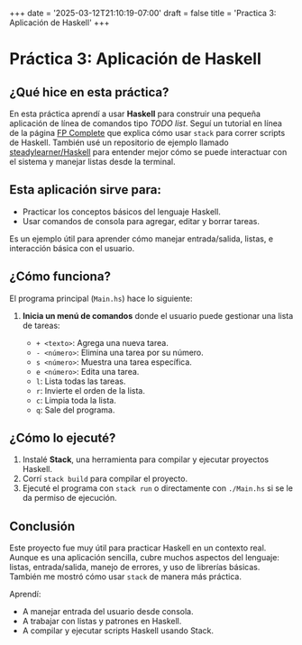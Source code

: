 +++
date = '2025-03-12T21:10:19-07:00'
draft = false
title = 'Practica 3: Aplicación de Haskell'
+++

# Práctica 3: Aplicación de Haskell

## ¿Qué hice en esta práctica?

En esta práctica aprendí a usar **Haskell** para construir una pequeña aplicación de línea de comandos tipo *TODO list*. Seguí un tutorial en línea de la página [FP Complete](https://www.fpcomplete.com/haskell/tutorial/stack-script/) que explica cómo usar `stack` para correr scripts de Haskell. También usé un repositorio de ejemplo llamado [steadylearner/Haskell](https://github.com/steadylearner/Haskell/tree/main/examples/blog/todo) para entender mejor cómo se puede interactuar con el sistema y manejar listas desde la terminal.

## Esta aplicación sirve para:

- Practicar los conceptos básicos del lenguaje Haskell.
- Usar comandos de consola para agregar, editar y borrar tareas.

Es un ejemplo útil para aprender cómo manejar entrada/salida, listas, e interacción básica con el usuario.

## ¿Cómo funciona?

El programa principal (`Main.hs`) hace lo siguiente:

1. **Inicia un menú de comandos** donde el usuario puede gestionar una lista de tareas:

   - `+ <texto>`: Agrega una nueva tarea.
   - `- <número>`: Elimina una tarea por su número.
   - `s <número>`: Muestra una tarea específica.
   - `e <número>`: Edita una tarea.
   - `l`: Lista todas las tareas.
   - `r`: Invierte el orden de la lista.
   - `c`: Limpia toda la lista.
   - `q`: Sale del programa.

## ¿Cómo lo ejecuté?

1. Instalé **Stack**, una herramienta para compilar y ejecutar proyectos Haskell.
2. Corrí `stack build` para compilar el proyecto.
3. Ejecuté el programa con `stack run` o directamente con `./Main.hs` si se le da permiso de ejecución.

## Conclusión

Este proyecto fue muy útil para practicar Haskell en un contexto real. Aunque es una aplicación sencilla, cubre muchos aspectos del lenguaje: listas, entrada/salida, manejo de errores, y uso de librerías básicas. También me mostró cómo usar `stack` de manera más práctica.

Aprendí:
- A manejar entrada del usuario desde consola.
- A trabajar con listas y patrones en Haskell.
- A compilar y ejecutar scripts Haskell usando Stack.
